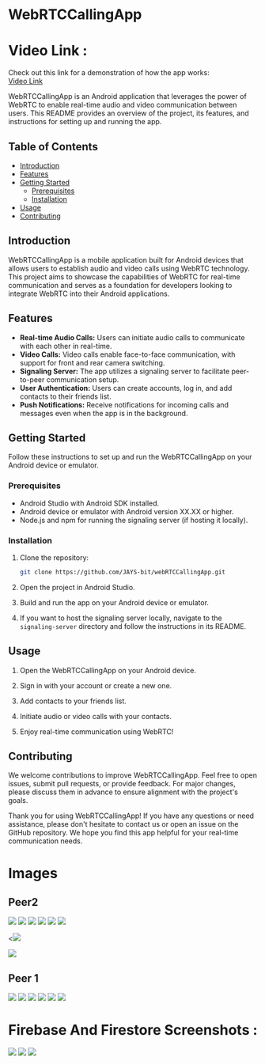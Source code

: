 # WebRTCCallingApp



# Video Link :

Check out this link for a demonstration of how the app works:  
[Video Link](https://github.com/JAYS-bit/webRTCCallingApp/blob/master/AppDemoVideoMuted.mp4)


WebRTCCallingApp is an Android application that leverages the power of WebRTC to enable real-time audio and video communication between users. This README provides an overview of the project, its features, and instructions for setting up and running the app.

## Table of Contents

- [Introduction](#introduction)
- [Features](#features)
- [Getting Started](#getting-started)
  - [Prerequisites](#prerequisites)
  - [Installation](#installation)
- [Usage](#usage)
- [Contributing](#contributing)


## Introduction

WebRTCCallingApp is a mobile application built for Android devices that allows users to establish audio and video calls using WebRTC technology. This project aims to showcase the capabilities of WebRTC for real-time communication and serves as a foundation for developers looking to integrate WebRTC into their Android applications.

## Features

- **Real-time Audio Calls:** Users can initiate audio calls to communicate with each other in real-time.
- **Video Calls:** Video calls enable face-to-face communication, with support for front and rear camera switching.
- **Signaling Server:** The app utilizes a signaling server to facilitate peer-to-peer communication setup.
- **User Authentication:** Users can create accounts, log in, and add contacts to their friends list.
- **Push Notifications:** Receive notifications for incoming calls and messages even when the app is in the background.

## Getting Started

Follow these instructions to set up and run the WebRTCCallingApp on your Android device or emulator.

### Prerequisites

- Android Studio with Android SDK installed.
- Android device or emulator with Android version XX.XX or higher.
- Node.js and npm for running the signaling server (if hosting it locally).

### Installation

1. Clone the repository:

   ```bash
   git clone https://github.com/JAYS-bit/webRTCCallingApp.git
   ```

2. Open the project in Android Studio.

3. Build and run the app on your Android device or emulator.

4. If you want to host the signaling server locally, navigate to the `signaling-server` directory and follow the instructions in its README.

## Usage

1. Open the WebRTCCallingApp on your Android device.

2. Sign in with your account or create a new one.

3. Add contacts to your friends list.

4. Initiate audio or video calls with your contacts.

5. Enjoy real-time communication using WebRTC!

## Contributing

We welcome contributions to improve WebRTCCallingApp. Feel free to open issues, submit pull requests, or provide feedback. For major changes, please discuss them in advance to ensure alignment with the project's goals.



Thank you for using WebRTCCallingApp! If you have any questions or need assistance, please don't hesitate to contact us or open an issue on the GitHub repository. We hope you find this app helpful for your real-time communication needs.



# Images 

## Peer2

<img src="https://github.com/JAYS-bit/webRTCCallingApp/blob/master/peer_2_6.jpeg" max-height="50px" >


<img src="https://github.com/JAYS-bit/webRTCCallingApp/blob/master/peer_2_1_otp_verification.jpeg" max-height="50px" >

<img src="https://github.com/JAYS-bit/webRTCCallingApp/blob/master/peer2_login.jpeg" max-height="50px" >


<img src="https://github.com/JAYS-bit/webRTCCallingApp/blob/master/peer_2_5.jpeg" max-height="50px" >

<img src="https://github.com/JAYS-bit/webRTCCallingApp/blob/master/peer_2_3.jpeg" max-height="50px" >

<img src="https://github.com/JAYS-bit/webRTCCallingApp/blob/master/peer_2_4.jpeg" max-height="50px" >

<<img src="https://github.com/JAYS-bit/webRTCCallingApp/blob/master/peer_2_1.jpeg" max-height="50px" >

<img src="https://github.com/JAYS-bit/webRTCCallingApp/blob/master/peer_2_0.jpeg" max-height="50px" >


## Peer 1

<img src="https://github.com/JAYS-bit/webRTCCallingApp/blob/master/peer1_0.jpeg" max-height="50px" >
<img src="https://github.com/JAYS-bit/webRTCCallingApp/blob/master/peer1_4.jpeg" max-height="50px">
<img src="[https://github.com/JAYS-bit/webRTCCallingApp/blob/master/peer1_1.jpeg](https://github.com/JAYS-bit/webRTCCallingApp/blob/master/peer1_1.jpeg)" max-height="50px" >
<img src="https://github.com/JAYS-bit/webRTCCallingApp/blob/master/peer1_2.jpeg" max-height="50px" >
<img src="https://github.com/JAYS-bit/webRTCCallingApp/blob/master/peer1_3.jpeg" max-height="50px" >
<img src="https://github.com/JAYS-bit/webRTCCallingApp/blob/master/peer_2_1_otp_verification.jpeg" max-height="50px" >



# Firebase And Firestore Screenshots :


<img src="https://github.com/JAYS-bit/webRTCCallingApp/blob/master/fireStoreApplication.png" max-height="50px" >

<img src="https://github.com/JAYS-bit/webRTCCallingApp/blob/master/firebase_Authentication.png" max-height="50px" >

<img src="https://github.com/JAYS-bit/webRTCCallingApp/blob/master/firestoreApplicaiton2.png" max-height="50px">




